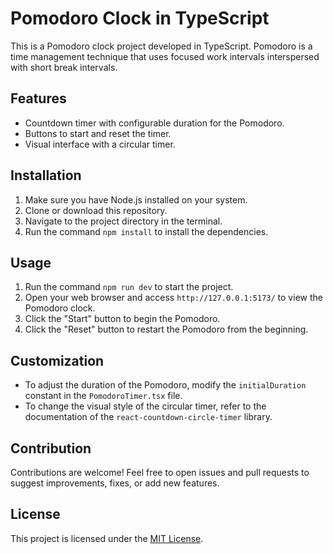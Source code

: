 # Pomodoro Clock in TypeScript

This is a Pomodoro clock project developed in TypeScript. Pomodoro is a time management technique that uses focused work intervals interspersed with short break intervals.

## Features

- Countdown timer with configurable duration for the Pomodoro.
- Buttons to start and reset the timer.
- Visual interface with a circular timer.

## Installation

1. Make sure you have Node.js installed on your system.
2. Clone or download this repository.
3. Navigate to the project directory in the terminal.
4. Run the command `npm install` to install the dependencies.

## Usage

1. Run the command `npm run dev` to start the project.
2. Open your web browser and access `http://127.0.0.1:5173/` to view the Pomodoro clock.
3. Click the "Start" button to begin the Pomodoro.
4. Click the "Reset" button to restart the Pomodoro from the beginning.

## Customization

- To adjust the duration of the Pomodoro, modify the `initialDuration` constant in the `PomodoroTimer.tsx` file.
- To change the visual style of the circular timer, refer to the documentation of the `react-countdown-circle-timer` library.

## Contribution

Contributions are welcome! Feel free to open issues and pull requests to suggest improvements, fixes, or add new features.

## License

This project is licensed under the [MIT License](https://opensource.org/licenses/MIT).
